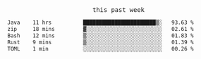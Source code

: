 

<p align="center"><samp>this past week</samp></p>
<!--START_SECTION:waka-->

```txt
Java    11 hrs          ███████████████████████▒░   93.63 %
zip     18 mins         ▓░░░░░░░░░░░░░░░░░░░░░░░░   02.61 %
Bash    12 mins         ▒░░░░░░░░░░░░░░░░░░░░░░░░   01.83 %
Rust    9 mins          ▒░░░░░░░░░░░░░░░░░░░░░░░░   01.39 %
TOML    1 min           ░░░░░░░░░░░░░░░░░░░░░░░░░   00.26 %
```

<!--END_SECTION:waka-->


